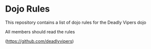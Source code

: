Dojo Rules
==========

This repository contains a list of dojo rules for the Deadly Vipers dojo


All members should read the rules

(https://github.com/deadlyvipers)

